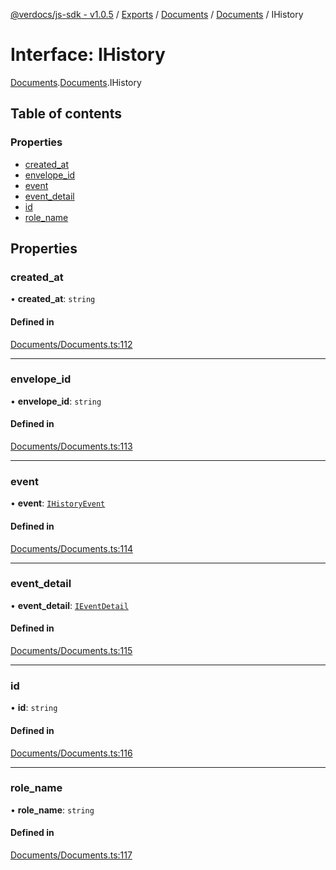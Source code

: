 [@verdocs/js-sdk - v1.0.5](../README.md) / [Exports](../modules.md) / [Documents](../modules/Documents.md) / [Documents](../modules/Documents.Documents-1.md) / IHistory

# Interface: IHistory

[Documents](../modules/Documents.md).[Documents](../modules/Documents.Documents-1.md).IHistory

## Table of contents

### Properties

- [created_at](Documents.Documents-1.IHistory.md#created_at)
- [envelope_id](Documents.Documents-1.IHistory.md#envelope_id)
- [event](Documents.Documents-1.IHistory.md#event)
- [event_detail](Documents.Documents-1.IHistory.md#event_detail)
- [id](Documents.Documents-1.IHistory.md#id)
- [role_name](Documents.Documents-1.IHistory.md#role_name)

## Properties

### created\_at

• **created\_at**: `string`

#### Defined in

[Documents/Documents.ts:112](https://github.com/Verdocs/js-sdk/blob/main/src/Documents/Documents.ts#L112)

___

### envelope\_id

• **envelope\_id**: `string`

#### Defined in

[Documents/Documents.ts:113](https://github.com/Verdocs/js-sdk/blob/main/src/Documents/Documents.ts#L113)

___

### event

• **event**: [`IHistoryEvent`](../modules/Documents.Documents-1.md#ihistoryevent)

#### Defined in

[Documents/Documents.ts:114](https://github.com/Verdocs/js-sdk/blob/main/src/Documents/Documents.ts#L114)

___

### event\_detail

• **event\_detail**: [`IEventDetail`](../modules/Documents.Documents-1.md#ieventdetail)

#### Defined in

[Documents/Documents.ts:115](https://github.com/Verdocs/js-sdk/blob/main/src/Documents/Documents.ts#L115)

___

### id

• **id**: `string`

#### Defined in

[Documents/Documents.ts:116](https://github.com/Verdocs/js-sdk/blob/main/src/Documents/Documents.ts#L116)

___

### role\_name

• **role\_name**: `string`

#### Defined in

[Documents/Documents.ts:117](https://github.com/Verdocs/js-sdk/blob/main/src/Documents/Documents.ts#L117)
